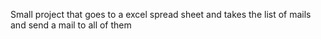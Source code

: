 Small project that goes to a excel spread sheet and takes the list of mails and send a mail to all of them 
